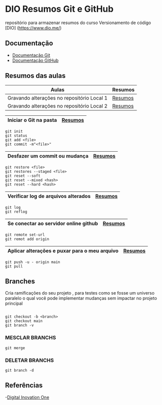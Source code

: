 # DIO Resumos Git e GitHub
repositório para armazenar resumos do curso Versionamento de código [DIO] (https://www.dio.me/)

## Documentação
- [Documentação Git](https://git-scm.com/doc)
- [Documentação GitHub](https://doc.github.com/)

## Resumos das aulas 
| Aulas | Resumos |
|------|-------|
| Gravando alterações no repositório Local 1| [Resumos]() |
| Gravando alterações no repositório Local 2| [Resumos]() |


| Iniciar o Git na pasta| [Resumos]() |
|------|-------|
```
git init
git status
git add <file>
git commit -m"<file>" 
```
| Desfazer um commit ou mudança| [Resumos]() |
|------|-------|

```
git restore <file>
git restores --staged <file>
git reset --soft
git reset --mixed <hash>
git reset --hard <hash>

```
| Verificar log de arquivos alterados| [Resumos]() |
|------|-------|

```
git log
git reflog
```
| Se conectar ao servidor online github| [Resumos]() |
|------|-------|

```
git remote set-url
git remot add origin
```
| Aplicar alterações e puxar para o meu arquivo| [Resumos]() |
|------|-------|

```
git push -u - origin main
git pull

```
## Branches
Cria ramificações do seu projeto , para testes como se fosse um universo paralelo o qual você pode implementar mudanças sem impactar no projeto principal
```

git checkout -b <branch>
git checkout main
git branch -v
```
### MESCLAR BRANCHS
```
git merge
```
### DELETAR BRANCHS
```
git branch -d 
```




## Referências
-[Digital Inovation One]()
